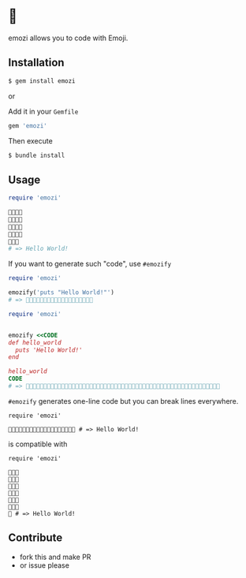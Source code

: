 # 🤔

emozi allows you to code with Emoji.

## Installation

```bash
$ gem install emozi
```

or

Add it in  your `Gemfile`

```ruby
gem 'emozi'
```

Then execute

``` bash
$ bundle install
```


## Usage

```ruby
require 'emozi'

💆💋💊💉
🐶🐸👞👻
💂💂💅🐶
👭💅💈💂
👺🐷🐸
# => Hello World!

```

If you want to generate such "code", use `#emozify`

```ruby
require 'emozi'

emozify('puts "Hello World!"')
# => 💆💋💊💉🐶🐸👞👻💂💂💅🐶👭💅💈💂👺🐷🐸
```


```ruby
require 'emozi'


emozify <<CODE
def hello_world
  puts 'Hello World!'
end

hello_world
CODE
# => 👺👻👼🐶👾👻💂💂💅👵💍💅💈💂👺🐠🐶🐶💆💋💊💉🐶🐸👞👻💂💂💅🐶👭💅💈💂👺🐷🐸🐠👻💄👺🐠🐠👾👻💂💂💅👵💍💅💈💂👺🐠
```

`#emozify` generates one-line code 
but you can break lines everywhere.

```
require 'emozi'

💆💋💊💉🐶🐸👞👻💂💂💅🐶👭💅💈💂👺🐷🐸 # => Hello World!
```

is compatible with

```
require 'emozi'

💆💋💊
💉🐶🐸
👞👻💂
💂💅🐶
👭💅💈
💂👺🐷
🐸 # => Hello World!
```



## Contribute

- fork this and make PR
- or issue please

